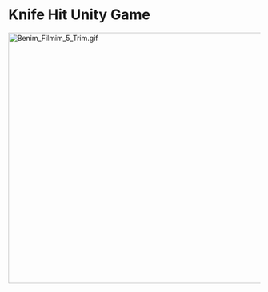 # Knife Hit Unity Game
 <a href="https://www.youtube.com/watch?v=jopIlFVMdtsY"><img width="800" height="500"  src="https://s8.gifyu.com/images/ke_a_Knife_Hit_Replica_in_Unity_Trim.gif" alt="Benim_Filmim_5_Trim.gif" border="0" /></a>
 
